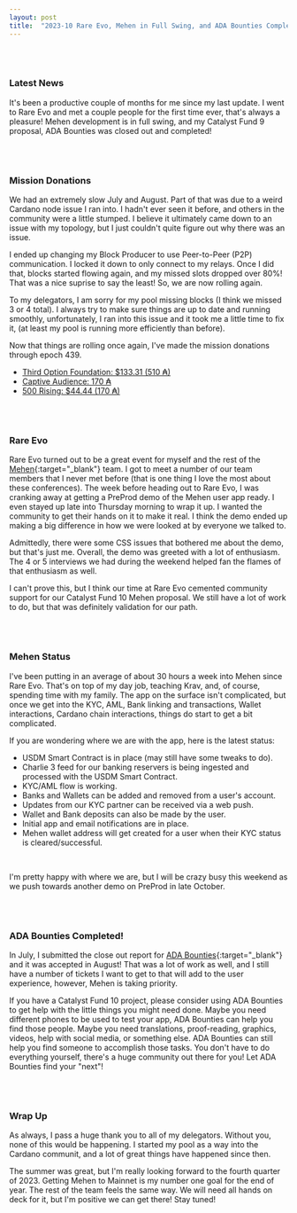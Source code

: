 ```yaml
---
layout: post
title:  "2023-10 Rare Evo, Mehen in Full Swing, and ADA Bounties Completed!"
---
```

<br><br>

### Latest News ###
It's been a productive couple of months for me since my last update. I went to Rare Evo and met a couple people for the first time ever, that's always a pleasure! Mehen development is in full swing, and my Catalyst Fund 9 proposal, ADA Bounties was closed out and completed!

<br><br>

### Mission Donations ###

We had an extremely slow July and August. Part of that was due to a weird Cardano node issue I ran into. I hadn't ever seen it before, and others in the community were a little stumped. I believe it ultimately came down to an issue with my topology, but I just couldn't quite figure out why there was an issue. 

I ended up changing my Block Producer to use Peer-to-Peer (P2P) communication. I locked it down to only connect to my relays. Once I did that, blocks started flowing again, and my missed slots dropped over 80%! That was a nice suprise to say the least! So, we are now rolling again. 

To my delegators, I am sorry for my pool missing blocks (I think we missed 3 or 4 total). I always try to make sure things are up to date and running smoothly, unfortunately, I ran into this issue and it took me a little time to fix it, (at least my pool is running more efficiently than before). 

Now that things are rolling once again, I've made the mission donations through epoch 439. 

<ul>
<li><i class="fas fa-caret-right"></i> <a href="/missions/third-option-foundation/#tof-donations">Third Option Foundation: $133.31 (510 ₳)</a></li>
<li><i class="fas fa-caret-right"></i> <a href="/missions/captive-audience/#ca-donations">Captive Audience: 170 ₳</a></li>
<li><i class="fas fa-caret-right"></i> <a href="/missions/500-rising/#rising-donations">500 Rising: $44.44 (170 ₳)</a></li>
</ul>

<br><br>

### Rare Evo ###

Rare Evo turned out to be a great event for myself and the rest of the [Mehen](https://mehen.io){:target="_blank"} team. I got to meet a number of our team members that I never met before (that is one thing I love the most about these conferences). The week before heading out to Rare Evo, I was cranking away at getting a PreProd demo of the Mehen user app ready. I even stayed up late into Thursday morning to wrap it up. I wanted the community to get their hands on it to make it real. I think the demo ended up making a big difference in how we were looked at by everyone we talked to.

Admittedly, there were some CSS issues that bothered me about the demo, but that's just me. Overall, the demo was greeted with a lot of enthusiasm. The 4 or 5 interviews we had during the weekend helped fan the flames of that enthusiasm as well.

I can't prove this, but I think our time at Rare Evo cemented community support for our Catalyst Fund 10 Mehen proposal. We still have a lot of work to do, but that was definitely validation for our path.

<br><br>

### Mehen Status ###

I've been putting in an average of about 30 hours a week into Mehen since Rare Evo. That's on top of my day job, teaching Krav, and, of course, spending time with my family. The app on the surface isn't complicated, but once we get into the KYC, AML, Bank linking and transactions, Wallet interactions, Cardano chain interactions, things do start to get a bit complicated.

If you are wondering where we are with the app, here is the latest status:

<ul>
<li><i class="fas fa-caret-right"></i> USDM Smart Contract is in place (may still have some tweaks to do).</li>
<li><i class="fas fa-caret-right"></i> Charlie 3 feed for our banking reservers is being ingested and processed with the USDM Smart Contract.</li>
<li><i class="fas fa-caret-right"></i> KYC/AML flow is working.</li>
<li><i class="fas fa-caret-right"></i> Banks and Wallets can be added and removed from a user's account.</li>
<li><i class="fas fa-caret-right"></i> Updates from our KYC partner can be received via a web push.</li>
<li><i class="fas fa-caret-right"></i> Wallet and Bank deposits can also be made by the user.</li>
<li><i class="fas fa-caret-right"></i> Initial app and email notifications are in place.</li>
<li><i class="fas fa-caret-right"></i> Mehen wallet address will get created for a user when their KYC status is cleared/successful.</li>
</ul>
<br/>

I'm pretty happy with where we are, but I will be crazy busy this weekend as we push towards another demo on PreProd in late October.

<br><br>

### ADA Bounties Completed! ###

In July, I submitted the close out report for [ADA Bounties](https://adabounties.io){:target="_blank"} and it was accepted in August! That was a lot of work as well, and I still have a number of tickets I want to get to that will add to the user experience, however, Mehen is taking priority.

If you have a Catalyst Fund 10 project, please consider using ADA Bounties to get help with the little things you might need done. Maybe you need different phones to be used to test your app, ADA Bounties can help you find those people. Maybe you need translations, proof-reading, graphics, videos, help with social media, or something else. ADA Bounties can still help you find someone to accomplish those tasks. You don't have to do everything yourself, there's a huge community out there for you! Let ADA Bounties find your "next"!

<br><br>

### Wrap Up ###

As always, I pass a huge thank you to all of my delegators. Without you, none of this would be happening. I started my pool as a way into the Cardano communit, and a lot of great things have happened since then.

The summer was great, but I'm really looking forward to the fourth quarter of 2023. Getting Mehen to Mainnet is my number one goal for the end of year. The rest of the team feels the same way. We will need all hands on deck for it, but I'm positive we can get there! Stay tuned!
